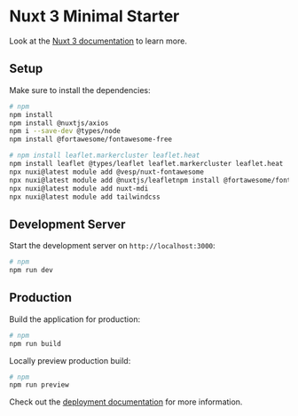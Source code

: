 # Nuxt 3 Minimal Starter

Look at the [Nuxt 3 documentation](https://nuxt.com/docs/getting-started/introduction) to learn more.

## Setup

Make sure to install the dependencies:

```bash
# npm
npm install
npm install @nuxtjs/axios
npm i --save-dev @types/node
npm install @fortawesome/fontawesome-free

# npm install leaflet.markercluster leaflet.heat
npm install leaflet @types/leaflet leaflet.markercluster leaflet.heat
npx nuxi@latest module add @vesp/nuxt-fontawesome
npx nuxi@latest module add @nuxtjs/leafletnpm install @fortawesome/fontawesome-free
npx nuxi@latest module add nuxt-mdi
npx nuxi@latest module add tailwindcss

```

## Development Server

Start the development server on `http://localhost:3000`:

```bash
# npm
npm run dev
```

## Production

Build the application for production:

```bash
# npm
npm run build
```

Locally preview production build:

```bash
# npm
npm run preview
```

Check out the [deployment documentation](https://nuxt.com/docs/getting-started/deployment) for more information.
